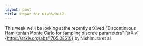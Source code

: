 ```yaml
---
layout: post
title: Paper for 01/06/2017
---
```


This week we'll be looking at the recently arXived "Discontinuous Hamiltonian Monte Carlo for sampling discrete parameters" [arXiv]{https://arxiv.org/abs/1705.08510} by Nishimura et al.
